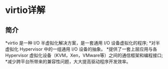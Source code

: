 # virtio详解

## 简介
*virtio 是一种 I/O 半虚拟化解决方案，是一套通用 I/O 设备虚拟化的程序;
*对半虚拟化 Hypervisor 中的一组通用 I/O 设备的抽象。
*提供了一套上层应用与各 Hypervisor 虚拟化设备（KVM，Xen，VMware等）之间的通信框架和编程接口;
*减少跨平台所带来的兼容性问题，大大提高驱动程序开发效率。
